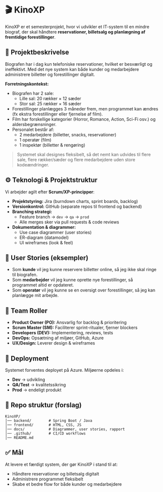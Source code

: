 # 🎬 KinoXP  

KinoXP er et semesterprojekt, hvor vi udvikler et IT-system til en mindre biograf, der skal håndtere **reservationer, billetsalg og planlægning af fremtidige forestillinger**.  

## 📌 Projektbeskrivelse  
Biografen har i dag kun telefoniske reservationer, hvilket er besværligt og ineffektivt. Med det nye system kan både kunder og medarbejdere administrere billetter og forestillinger digitalt.  

**Forretningskontekst:**  
- Biografen har 2 sale:  
  - Lille sal: 20 rækker × 12 sæder  
  - Stor sal: 25 rækker × 16 sæder  
- Forestillinger planlægges 3 måneder frem, men programmet kan ændres (fx ekstra forestillinger eller fjernelse af film).  
- Film har forskellige kategorier (Horror, Romance, Action, Sci-Fi osv.) og aldersbegrænsninger.  
- Personalet består af:  
  - 2 medarbejdere (billetter, snacks, reservationer)  
  - 1 operatør (film)  
  - 1 inspektør (billetter & rengøring)  

> Systemet skal designes fleksibelt, så det nemt kan udvides til flere sale, flere rækker/sæder og flere medarbejdere uden store kodeændringer.  

## ⚙️ Teknologi & Projektstruktur  
Vi arbejder agilt efter **Scrum/XP-principper**:  
- **Projektstyring:** Jira (burndown charts, sprint boards, backlog)  
- **Versionkontrol:** GitHub (separate repos til frontend og backend)  
- **Branching strategi:**  
  - Feature branch → `dev` → `qa` → `prod`  
  - Alle merges sker via pull requests & code reviews  
- **Dokumentation & diagrammer:**  
  - Use case diagrammer (user stories)  
  - ER-diagram (datamodel)  
  - UI wireframes (look & feel)  

## 📝 User Stories (eksempler)  
- Som **kunde** vil jeg kunne reservere billetter online, så jeg ikke skal ringe til biografen.  
- Som **medarbejder** vil jeg kunne oprette nye forestillinger, så programmet altid er opdateret.  
- Som **operatør** vil jeg kunne se en oversigt over forestillinger, så jeg kan planlægge mit arbejde.  

## 👥 Team Roller  
- **Product Owner (PO):** Ansvarlig for backlog & prioritering  
- **Scrum Master (SM):** Faciliterer sprint-ritualer, fjerner blockers  
- **Developers (DEV):** Implementering, reviews, tests  
- **DevOps:** Opsætning af miljøer, GitHub, Azure  
- **UX/Design:** Leverer design & wireframes  

## 🚀 Deployment  
Systemet forventes deployet på Azure. Miljøerne opdeles i:  
- **Dev** → udvikling  
- **QA/Test** → kvalitetssikring  
- **Prod** → endeligt produkt  

## 📂 Repo struktur (forslag)  
```
KinoXP/
│── backend/        # Spring Boot / Java
│── frontend/       # HTML, CSS, JS
│── docs/           # Diagrammer, user stories, rapport
│── .github/        # CI/CD workflows
│── README.md
```

## ✅ Mål  
At levere et færdigt system, der gør KinoXP i stand til at:  
- Håndtere reservationer og billetsalg digitalt  
- Administrere programmet fleksibelt  
- Skabe et bedre flow for både kunder og medarbejdere  
